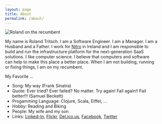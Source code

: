 ```yaml
---
layout: page
title: About
permalink: /about/
---
```


![Roland on the recumbent](../images/recumbent.jpg)

My name is Roland Tritsch. I am a Software Engineer. I am a Manager. I am a Husband and a Father. I work for [Nitro](https://www.gonitro.com/about) in Ireland and I am responsible to build and run the infrastructure platform for the next-generation SaaS solutions. I like computer science. I believe that computers and software can help to make this place a better place. When I am not building, running or fixing things, I am on my recumbent.

My Favorite ...

* Song: My way (Frank Sinatra)
* Quote: Ever tried? Ever failed? No matter. Try again! Fail again!! Fail better!!! (Samuel Beckett)
* Progamming Language: Clojure, Scala, Eiffel, ...
* Hobby: Reading and Biking
* People: My wife and my son
* Links: [Linked-In](https://www.linkedin.com/in/rolandtritsch), [Flickr](https://www.flickr.com/photos/rolandtritsch), [Del.ico.us](https://delicious.com/rolandtritsch), [Facebook](https://www.facebook.com/roland.tritsch), [Twitter](https://twitter.com/innolocity)
